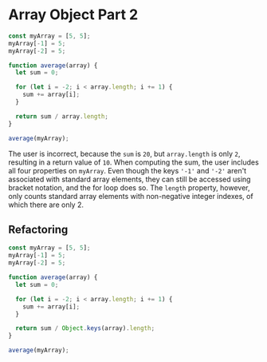 # Array Object Part 2

```js
const myArray = [5, 5];
myArray[-1] = 5;
myArray[-2] = 5;

function average(array) {
  let sum = 0;

  for (let i = -2; i < array.length; i += 1) {
    sum += array[i];
  }

  return sum / array.length;
}

average(myArray);
```

The user is incorrect, because the `sum` is `20`, but `array.length` is only `2`, resulting in a return value of `10`. When computing the sum, the user includes all four properties on `myArray`. Even though the keys `'-1'` and `'-2'` aren't associated with standard array elements, they can still be accessed using bracket notation, and the for loop does so. The `length` property, however, only counts standard array elements with non-negative integer indexes, of which there are only 2.

## Refactoring

```js
const myArray = [5, 5];
myArray[-1] = 5;
myArray[-2] = 5;

function average(array) {
  let sum = 0;

  for (let i = -2; i < array.length; i += 1) {
    sum += array[i];
  }

  return sum / Object.keys(array).length;
}

average(myArray);
```
